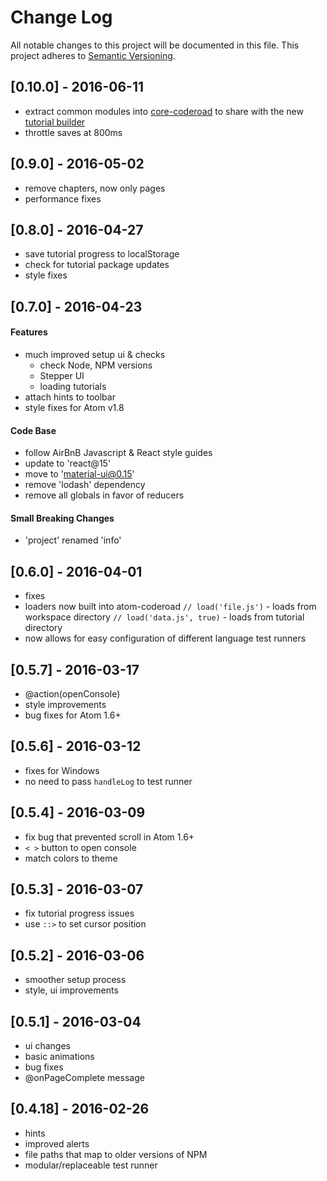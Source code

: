# Change Log
All notable changes to this project will be documented in this file.
This project adheres to [Semantic Versioning](http://semver.org/).

## [0.10.0] - 2016-06-11
- extract common modules into [core-coderoad](https://github.com/coderoad/core-coderoad) to share with the new [tutorial builder](https://github.com/coderoad/builder-coderoad)
- throttle saves at 800ms

## [0.9.0] - 2016-05-02
- remove chapters, now only pages
- performance fixes

## [0.8.0] - 2016-04-27
- save tutorial progress to localStorage
- check for tutorial package updates
- style fixes

## [0.7.0] - 2016-04-23

#### Features
- much improved setup ui & checks
  - check Node, NPM versions
  - Stepper UI
  - loading tutorials
- attach hints to toolbar
- style fixes for Atom v1.8

#### Code Base
- follow AirBnB Javascript & React style guides
- update to 'react@15'
- move to 'material-ui@0.15'
- remove 'lodash' dependency
- remove all globals in favor of reducers

#### Small Breaking Changes
- 'project' renamed 'info'

## [0.6.0] - 2016-04-01
- fixes
- loaders now built into atom-coderoad
  `// load('file.js')`        - loads from workspace directory
  `// load('data.js', true)`  - loads from tutorial directory
- now allows for easy configuration of different language test runners

## [0.5.7] - 2016-03-17
- @action(openConsole)
- style improvements
- bug fixes for Atom 1.6+

## [0.5.6] - 2016-03-12
- fixes for Windows
- no need to pass `handleLog` to test runner

## [0.5.4] - 2016-03-09
- fix bug that prevented scroll in Atom 1.6+
- `< >` button to open console
- match colors to theme

## [0.5.3] - 2016-03-07
- fix tutorial progress issues
- use `::>` to set cursor position

## [0.5.2] - 2016-03-06
- smoother setup process
- style, ui improvements

## [0.5.1] - 2016-03-04
- ui changes
- basic animations
- bug fixes
- @onPageComplete message

## [0.4.18] - 2016-02-26
- hints
- improved alerts
- file paths that map to older versions of NPM
- modular/replaceable test runner
